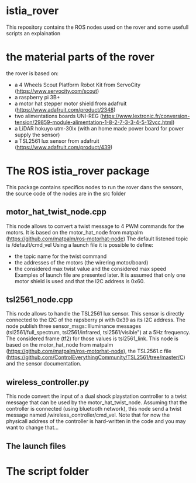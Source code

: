 # istia_rover
This repository contains the ROS nodes used on the rover and some usefull scripts an explaination

# the material parts of the rover
the rover is based on:
 - a 4 Wheels Scout Platform Robot Kit from ServoCity (https://www.servocity.com/scout)
 - a raspberry pi 3B+
 - a motor hat stepper motor shield from adafruit (https://www.adafruit.com/product/2348)
 - two alimentations boards UNI-REG (https://www.lextronic.fr/conversion-tension/29859-module-alimentation-1-8-2-7-3-3-4-5-12vcc.html)
 - a LiDAR hokuyo utm-30lx (with an home made power board for power supply the sensor)
 - a TSL2561 lux sensor from adafruit (https://www.adafruit.com/product/439)

# The ROS istia_rover package
This package contains specifics nodes to run the rover dans the sensors, the source code of the nodes are in the src folder

## motor_hat_twist_node.cpp
This node allows to convert a twist message to 4 PWM commands for the motors. It is based on the motor_hat_node from matpalm (https://github.com/matpalm/ros-motorhat-node)
The default listened topic is /default/cmd_vel
Using a launch file it is possible to define:
 - the topic name for the twist command
 - the addresses of the motors (the wirering motor/board)
 - the considered max twist value and the considered max speed
Examples of launch file are presented later. It is assumed that only one motor shield is used and that the I2C address is 0x60.

## tsl2561_node.cpp
This node allows to handle the TSL2561 lux sensor. This sensor is directly connected to the I2C of the rapsberry pi with 0x39 as its I2C address.
The node publish three sensor_msgs::Illuminance messages (tsl2561/full_spectrum, tsl2561/infrared, tsl2561/visible") at a 5Hz frequency.
The considered frame (tf2) for those values is tsl2561_link.
This node is based on the motor_hat_node from matpalm (https://github.com/matpalm/ros-motorhat-node), the TSL2561.c file (https://github.com/ControlEverythingCommunity/TSL2561/tree/master/C) and the sensor documentation.

## wireless_controller.py
This node convert the input of a dual shock playstation controller to a twist message that can be used by the motor_hat_twist_node. Assuming that the controller is connected (using bluetooth network), this node send a twist message named /wireless_controller/cmd_vel.
Note that for now the physicall address of the controller is hard-written in the code and you may want to change that...

## The launch files


# The script folder




